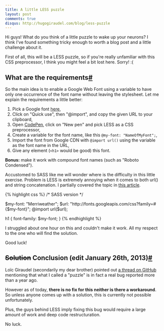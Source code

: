 ```yaml
---
title: A little LESS puzzle
layout: post
comments: true
disqus: http://hugogiraudel.com/blog/less-puzzle
--- 
```

<section>          
<p>Hi guys! What do you think of a little puzzle to wake up your neurons? I think I've found something tricky enough to worth a blog post and a little challenge about it.</p>
<p>First of all, this will be a LESS puzzle, so if you're really unfamiliar with this CSS preprocessor, I think you might feel a bit lost here. Sorry! :(</p>
</section>
<section id="requirements">
<h2>What are the requirements<a href="#requirements" class="section-anchor">#</a></h2>
<p>So the main idea is to enable a Google Web Font using a variable to have only one occurrence of the font name without leaving the stylesheet. Let me explain the requirements a little better:</p>
<ol>
<li>Pick a Google font <a href="http://www.google.com/webfonts">here</a>,</li>
<li>Click on "Quick use", then "@import", and copy the given URL to your clipboard,</li>
<li>Open <a href="http://codepen.io">CodePen</a>, click on "New pen" and pick LESS as a CSS preprocessor,</li>
<li>Create a variable for the font name, like this <code>@my-font: "NameOfMyFont";</code>,</li>
<li>Import the font from Google CDN with <code>@import url()</code> using the variable as the font name in the URL,</li>
<li>Give any element (<code>&lt;h1&gt;</code> would be good) this font.</li>
</ol>
<p><strong>Bonus:</strong> make it work with compound font names (such as "Roboto Condensed").</p>
<p>Accustomed to SASS like me will wonder where is the difficulty in this little exercise. Problem is LESS is extremely annoying when it comes to both url() and string concatenation. I partially covered the topic in <a href="less-to-sass">this article</a>. </p>
{% highlight css %}
/* SASS version */

$my-font: "Merriweather";
$url: "http://fonts.googleapis.com/css?family=#{$my-font}";
@import url($url);

h1 { font-family: $my-font; }
{% endhighlight %}
<p>I struggled about one hour on this and couldn't make it work. All my respect to the one who will find the solution.</p>
<p>Good luck!</p>
</section>
<section id="conclusion">
<h2><span style="text-decoration:line-through">Solution</span> Conclusion (edit January 26th, 2013)<a href="#conclusion" class="section-anchor">#</a></h2>
<p>Loïc Giraudel (secondarily my dear brother) pointed out <a href="https://github.com/cloudhead/less.js/issues/410">a thread on GitHub</a> mentioning that what I called a "puzzle" is in fact a real bug reported more than a year ago.</p>
<p>However as of today, <strong>there is no fix for this neither is there a workaround</strong>. So unless anyone comes up with a solution, this is currently not possible unfortunately.</p>
<p>Plus, the guys behind LESS imply fixing this bug would require a large amount of work and deep code restructuration.</p>
<p>No luck.</p> 
</section>